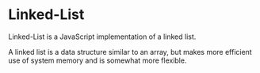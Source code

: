 # Linked-List

Linked-List is a JavaScript implementation of a linked list.

A linked list is a data structure similar to an array, but makes more efficient use of system memory and is somewhat more flexible.